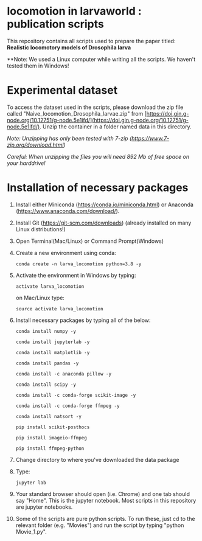 # locomotion in larvaworld : publication scripts

This repository contains  all scripts used to prepare the
paper titled: **Realistic locomotory models of Drosophila larva**

**Note: We used a Linux computer while writing all the scripts. We haven't 
tested them in Windows!

# Experimental dataset 

To access the dataset used in the scripts, please download the zip file called 
"Naive_locomotion_Drosophila_larvae.zip" from [https://doi.gin.g-node.org/10.12751/g-node.5e1ifd/](https://doi.gin.g-node.org/10.12751/g-node.5e1ifd/). 
Unzip the container in a folder named data in this directory.

*Note: Unzipping has only been tested with 7-zip 
(https://www.7-zip.org/download.html)*

*Careful: When unzipping the files you will need 892 Mb of free
space on your harddrive!*


# Installation of necessary packages

1. Install either Miniconda (https://conda.io/miniconda.html) or 
Anaconda (https://www.anaconda.com/download/).
2. Install Git (https://git-scm.com/downloads) (already installed on 
many Linux distributions!)

3. Open Terminal(Mac/Linux) or Command Prompt(Windows)

4. Create a new environment using conda:
    
    `conda create -n larva_locomotion python=3.8 -y`

5. Activate the environment in Windows by typing:

    ``activate larva_locomotion``
    
    on Mac/Linux type:
    
    ```source activate larva_locomotion```

6. Install necessary packages by typing all of the below:

    `conda install numpy -y`
    
    `conda install jupyterlab -y`
    
    `conda install matplotlib -y`
    
    `conda install pandas -y`
    
    `conda install -c anaconda pillow -y`
    
    `conda install scipy -y`
    
    `conda install -c conda-forge scikit-image -y`
    
    `conda install -c conda-forge ffmpeg -y`
    
    `conda install natsort -y`
    
    `pip install scikit-posthocs`

    `pip install imageio-ffmpeg`

    `pip install ffmpeg-python`
       
7. Change directory to where you've downloaded the data package

8. Type:
    
    `jupyter lab`
    
9. Your standard browser should open (i.e. Chrome) and one tab should
   say "Home". This is the jupyter notebook. Most scripts in this
   repository are jupyter notebooks.
   
10. Some of the scripts are pure python scripts. To run these, just
    cd to the relevant folder (e.g. "Movies") and run the script by
    typing "python Movie_1.py".
    